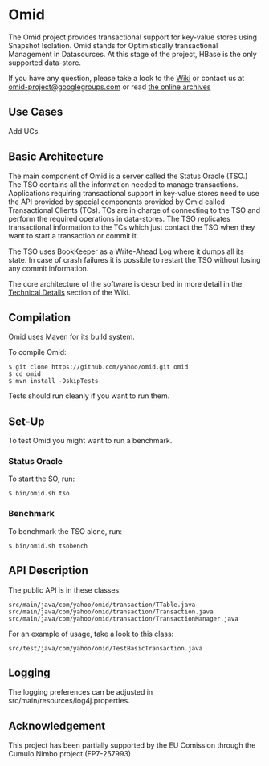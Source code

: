Omid
=====

The Omid project provides transactional support for key-value stores using Snapshot Isolation. Omid stands for Optimistically transactional Management in Datasources. At this stage of the project, HBase is the only supported data-store.

If you have any question, please take a look to the [Wiki](https://github.com/yahoo/omid/wiki) or contact us at omid-project@googlegroups.com or read [the online archives](https://groups.google.com/forum/?fromgroups=#!forum/omid-project)

Use Cases
---------

Add UCs.

Basic Architecture
------------------

The main component of Omid is a server called the Status Oracle (TSO.) The TSO contains all the information needed to manage transactions. Applications requiring transactional support in key-value stores need to use the API provided by special components provided by Omid called Transactional Clients (TCs). TCs are in charge of connecting to the TSO and perform the required operations in data-stores. The TSO replicates transactional information to the TCs which just contact the TSO when they want to start a transaction or commit it.

The TSO uses BookKeeper as a Write-Ahead Log where it dumps all its state. In case of crash failures it is possible to restart the TSO without losing any commit information.

The core architecture of the software is described in more detail in the [Technical Details](https://github.com/yahoo/omid/wiki/Technical-Details) section of the Wiki.

Compilation
-----------

Omid uses Maven for its build system.

To compile Omid:

	$ git clone https://github.com/yahoo/omid.git omid
	$ cd omid
    $ mvn install -DskipTests

Tests should run cleanly if you want to run them.

Set-Up
------

To test Omid you might want to run a benchmark.

### Status Oracle
To start the SO, run:
   
    $ bin/omid.sh tso

### Benchmark
To benchmark the TSO alone, run:

    $ bin/omid.sh tsobench

API Description
---------------

The public API is in these classes:

    src/main/java/com/yahoo/omid/transaction/TTable.java
    src/main/java/com/yahoo/omid/transaction/Transaction.java
    src/main/java/com/yahoo/omid/transaction/TransactionManager.java

For an example of usage, take a look to this class:

    src/test/java/com/yahoo/omid/TestBasicTransaction.java

Logging 
-------
The logging preferences can be adjusted in src/main/resources/log4j.properties.

Acknowledgement
-------
This project has been partially supported by the EU Comission through the Cumulo Nimbo project (FP7-257993).